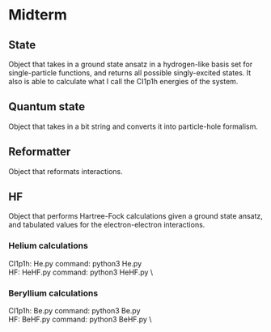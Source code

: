 # Midterm

## State
Object that takes in a ground state ansatz in a hydrogen-like basis set for single-particle functions, and returns all possible singly-excited states. It also is able to calculate what I call the CI1p1h energies of the system.

## Quantum state
Object that takes in a bit string and converts it into particle-hole formalism.

## Reformatter
Object that reformats interactions.

## HF
Object that performs Hartree-Fock calculations given a ground state ansatz, and tabulated values for the electron-electron interactions.

### Helium calculations
CI1p1h: He.py command: python3 He.py \
HF: HeHF.py command: python3 HeHF.py \

### Beryllium calculations
CI1p1h: Be.py command: python3 Be.py \
HF: BeHF.py command: python3 BeHF.py \
